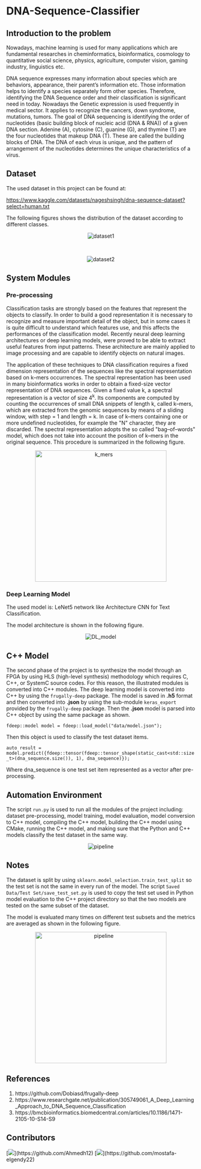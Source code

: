 # DNA-Sequence-Classifier

## Introduction to the problem

Nowadays, machine learning is used for many applications which are fundamental researches in cheminformatics, bioinformatics, cosmology to quantitative social science, physics, agriculture, computer vision, gaming industry, linguistics etc. 

DNA sequence expresses many information about species which are behaviors, appearance, their parent’s information etc. Those information helps to identify a species separately form other species. Therefore, identifying the DNA Sequence order and their classification is significant need in today. Nowadays the Genetic expression is used frequently in medical sector. It applies to recognize the cancers, down syndrome, mutations, tumors. The goal of DNA sequencing is identifying the order of nucleotides (basic building block of nucleic acid (DNA & RNA)) of a given DNA section. Adenine (A), cytosine (C), guanine (G), and thymine (T) are the four nucleotides that makeup DNA (T). These are called the building blocks of DNA. The DNA of each virus is unique, and the pattern of arrangement of the nucleotides determines the unique characteristics of a virus.

## Dataset

The used dataset in this project can be found at:

https://www.kaggle.com/datasets/nageshsingh/dna-sequence-dataset?select=human.txt

The following figures shows the distribution of the dataset according to different classes.

<p align="center">
  <img src="Screenshots/dataset1.png" alt="dataset1">
</p>
<br>
<p align="center">
  <img src="Screenshots/dataset2.png" alt="dataset2">
</p>

## System Modules

### Pre-processing

Classification tasks are strongly based on the features that represent the objects to classify. In order to build a good representation it is necessary to recognize and measure important detail of the object, but in some cases it is quite difficult to understand which features use, and this affects the performances of the classification model. Recently neural deep learning architectures or deep learning models, were proved to be able to extract useful features from input patterns. These architecture are mainly applied to image processing and are capable to identify objects on natural images. 

The application of these techniques to DNA classification requires a fixed dimension representation of the sequences like the spectral representation based on k–mers occurrences. The spectral representation has been used in many bioinformatics works in order to obtain a fixed-size vector representation of DNA sequences. Given a fixed value k, a spectral representation is a vector of size 4<sup>k</sup>. Its components are computed by counting the occurrences of small DNA snippets of length k, called k–mers, which are extracted from the genomic sequences by means of a sliding window, with step = 1 and length = k. In case of k–mers containing one or more undefined nucleotides, for example the "N" character, they are discarded. The spectral representation adopts the so called "bag–of–words" model, which does not take into account the position of k–mers in the original sequence. This procedure is summarized in the following figure.

<p align="center">
  <img  width="350px" src="Screenshots/k_mers.png" alt="k_mers">
</p>

### Deep Learning Model

The used model is: LeNet5 network like Architecture CNN for Text Classification.

The model architecture is shown in the following figure.

<p align="center">
  <img src="Screenshots/DL_model.png" alt="DL_model">
</p>

## C++ Model

The second phase of the project is to synthesize the model through an FPGA by using HLS (high-level synthesis) methodology which requires C, C++, or SystemC source codes. For this reason, the illustrated modules is converted into C++ modules. The deep learning model is converted into C++ by using the `frugally-deep` package. The model is saved in <b>.h5</b> format and then converted into <b>.json</b> by using the sub-module `keras_export` provided by the `frugally-deep` package. Then the <b>.json</b> model is parsed into C++ object by using the same package as shown. 

`fdeep::model model = fdeep::load_model("data/model.json");`

Then this object is used to classify the test dataset items.

`auto result = model.predict({fdeep::tensor(fdeep::tensor_shape(static_cast<std::size_t>(dna_sequence.size()), 1), dna_sequence)});`

Where dna_sequence is one test set item represented as a vector after pre-processing.

## Automation Environment

The script `run.py` is used to run all the modules of the project including: dataset pre-processing, model training, model evaluation, model conversion to C++ model, compiling the C++ model, building the C++ model using CMake, running the C++ model, and making sure that the Python and C++ models classify the test dataset in the same way.

<p align="center">
  <img src="Screenshots/pipeline.png" alt="pipeline">
</p>


## Notes

The dataset is split by using `sklearn.model_selection.train_test_split` so the test set is not the same in every run of the model. The script `Saved Data/Test Set/save_test_set.py` is used to copy the test set used in Python model evaluation to the C++ project directory so that the two models are tested on the same subset of the dataset.

The model is evaluated many times on different test subsets and the metrics are averaged as shown in the following figure.

<p align="center">
  <img  width="350px" src="Results/50_iterations.png" alt="pipeline">
</p>





## References

<ol>
    <li>https://github.com/Dobiasd/frugally-deep</li>
    <li>https://www.researchgate.net/publication/305749061_A_Deep_Learning_Approach_to_DNA_Sequence_Classification</li>
    <li>https://bmcbioinformatics.biomedcentral.com/articles/10.1186/1471-2105-10-S14-S9</li>
</ol>

## Contributors 
[![](https://github.com/Ahmedh12.png?)](https://github.com/Ahmedh12)
[![](https://github.com/mostafa-elgendy22.png?)](https://github.com/mostafa-elgendy22)